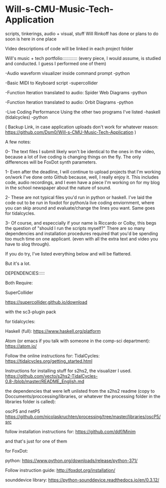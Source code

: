 # Will-s-CMU-Music-Tech-Application
scripts, tinkerings, audio + visual, stuff Will Rinkoff has done or plans to do soon is here in one place

Video descriptions of code will be linked in each project folder

Will's music + tech portfolio::::::::::::
	(every piece, I would assume, is studied and conducted. I guess I performed one of them)

-Audio waveform visualizer inside command prompt
	-python

-Basic MIDI to Keyboard script
	-supercollider

-Function Iteration translated to audio: Spider Web Diagrams
	-python

-Function Iteration translated to audio: Orbit Diagrams
	-python

-Live Coding Performance Using the other two programs I've listed
	-haskell (tidalcycles)
	-python

(
Backup Link, in case application uploads don't work for whatever reason:
https://github.com/Dsm0/Will-s-CMU-Music-Tech-Application
)

A few notes:

0-
The text files I submit likely won't be identical to the ones in the video, because a lot of
live coding is changing things on the fly. The only differences will be FoxDot synth parameters.

1-
Even after the deadline, I will continue to upload projects that I'm working
on/work I've done onto Github because, well, I really enjoy it. This includes code, audio recordings,
and I even have a piece I'm working on for my blog in the school newspaper about the nature of sound.

2-
These are not typical files you'd run in python or haskell. I've laid the code out to be
run in foxdot for python/a live coding enviornment, where you can skip around and
evaluate/change the lines you want. Same goes for tidalcycles.

3-
Of course, and especcially if your name is Riccardo or Colby,
this begs the question of "should I run the scripts myself?"
There are so many dependencies and installation procedures required
that you'd be spending too much time on one applicant.
(even with all the extra text and video you have to slog through).

If you do try, I've listed everything below and will be flattered.

But it's a lot.



DEPENDENCIES:::::

Both Require:

SuperCollider

https://supercollider.github.io/download

with the sc3-plugin pack

for tidalcycles:

Haskell (full):
https://www.haskell.org/platform

Atom (or emacs if you talk with someone in the comp-sci department):
https://atom.io/

Follow the online instructions for:
TidalCycles:
https://tidalcycles.org/getting_started.html

Instructions for installing stuff for s2hs2, the visualizer I used.
https://github.com/yecto/s2hs2-TidalCycles-0.8-/blob/master/README_English.md

the dependencies that were left unlisted from the s2hs2 readme (copy to Doccuments/proccessing/libraries,
or whatever the processing folder in the libraries folder is called):

oscP5 and netP5
https://github.com/nicolaskruchten/processing/tree/master/libraries/oscP5/src

follow installation instructions for:
https://github.com/ddf/Minim

and that's just for one of them

for FoxDot:

python:
https://www.python.org/downloads/release/python-371/

Follow instruction guide:
http://foxdot.org/installation/

sounddevice library:
https://python-sounddevice.readthedocs.io/en/0.3.12/

